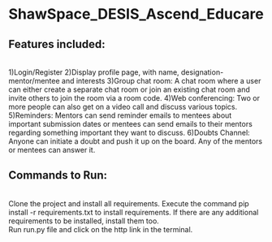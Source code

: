 # ShawSpace_DESIS_Ascend_Educare
## Features included:
<br>
1)Login/Register
2)Display profile page, with name, designation-mentor/mentee and interests
3)Group chat room: A chat room where a user can either create a separate chat room or join an existing chat room and invite others to join the room via a room code.
4)Web conferencing: Two or more people can also get on a video call and discuss various topics.
5)Reminders: Mentors can send reminder emails to mentees about important submission dates or mentees can send emails to their mentors regarding something important they want to discuss.
6)Doubts Channel: Anyone can initiate a doubt and push it up on the board. Any of the mentors or mentees can answer it.

## Commands to Run:
<br>
Clone the project and install all requirements. Execute the command pip install -r requirements.txt to install requirements. If there are any additional requirements to be installed, install them too.
<br>
Run run.py file and click on the http link in the terminal. 

